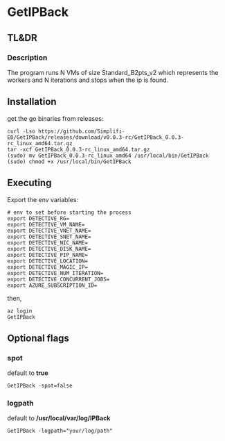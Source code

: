 # GetIPBack


## TL&DR

### Description
The program runs N VMs of size Standard_B2pts_v2 which represents the workers and N iterations and stops when the ip is found.

## Installation
get the go binaries from releases:

```shell
curl -Lso https://github.com/Simplifi-ED/GetIPBack/releases/download/v0.0.3-rc/GetIPBack_0.0.3-rc_linux_amd64.tar.gz
tar -xcf GetIPBack_0.0.3-rc_linux_amd64.tar.gz
(sudo) mv GetIPBack_0.0.3-rc_linux_amd64 /usr/local/bin/GetIPBack
(sudo) chmod +x /usr/local/bin/GetIPBack
```

## Executing
Export the env variables:

```
# env to set before starting the process
export DETECTIVE_RG=
export DETECTIVE_VM_NAME=
export DETECTIVE_VNET_NAME=
export DETECTIVE_SNET_NAME=
export DETECTIVE_NIC_NAME=
export DETECTIVE_DISK_NAME=
export DETECTIVE_PIP_NAME=
export DETECTIVE_LOCATION=
export DETECTIVE_MAGIC_IP=
export DETECTIVE_NUM_ITERATION=
export DETECTIVE_CONCURRENT_JOBS=
export AZURE_SUBSCRIPTION_ID=
```

then, 

```shell
az login
GetIPBack
```

## Optional flags
### spot
default to **true**
```shell
GetIPBack -spot=false
```
### logpath
default to **/usr/local/var/log/IPBack**
```shell
GetIPBack -logpath="your/log/path"
```

